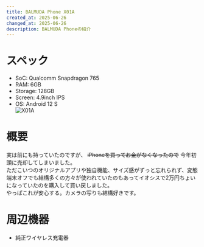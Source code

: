 ```yaml
---
title: BALMUDA Phone X01A
created_at: 2025-06-26
changed_at: 2025-06-26
description: BALMUDA Phoneの紹介
---
```


# スペック
- SoC: Qualcomm Snapdragon 765
- RAM: 6GB
- Storage: 128GB
- Screen: 4.9inch IPS
- OS: Android 12 S <br>
![X01A](https://media.misskeyusercontent.jp/io/6de6378d-fade-4104-9067-f35390c6406e.jpg)

# 概要
実は前にも持っていたのですが、 ~~iPhoneを買ってお金がなくなったので~~ 今年初頭に売却してしまいました。<br>
ただこいつのオリジナルアプリや独自機能、サイズ感がずっと忘れられず、変態端末オフでも結構多くの方々が使われていたのもあってイオシスで2万円ちょいになっていたのを購入して買い戻しました。<br>
やっぱこれが安心する。カメラの写りも結構好きです。

# 周辺機器
- 純正ワイヤレス充電器